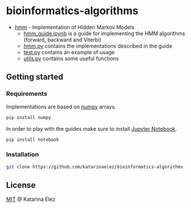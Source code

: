 # bioinformatics-algorithms
* [hmm](hmm) - Implementation of Hidden Markov Models
  * [hmm_guide.ipynb](hmm/hmm_guide.ipynb) is a guide for implementing the HMM algorithms (forward, backward and Viterbi)
  * [hmm.py](hmm/hmm.py) contains the implementations described in the guide
  * [test.py](hmm/test.py) contains an example of usage
  * [utils.py](hmm/utils.py) contains some useful functions

## Getting started

### Requirements
Implementations are based on [numpy](https://github.com/numpy/numpy) arrays.
```bash
pip install numpy
```
In order to play with the guides make sure to install [Jupyter Notebook](https://github.com/jupyter/notebook).
```bash
pip install notebook
```

### Installation
```bash
git clone https://github.com/katarinaelez/bioinformatics-algorithms
```

## License
[MIT](LICENSE) @ Katarina Elez
